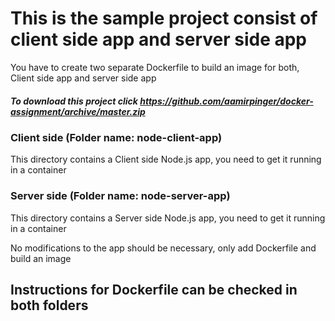 # This is the sample project consist of client side app and server side app

You have to create two separate Dockerfile to build an image for both, Client side app and server side app

##### To download this project click https://github.com/aamirpinger/docker-assignment/archive/master.zip

### Client side (Folder name: node-client-app)
This directory contains a Client side Node.js app, you need to get it running in a container

### Server side (Folder name: node-server-app)
This directory contains a Server side Node.js app, you need to get it running in a container

No modifications to the app should be necessary, only add Dockerfile and build an image

## Instructions for Dockerfile can be checked in both folders
